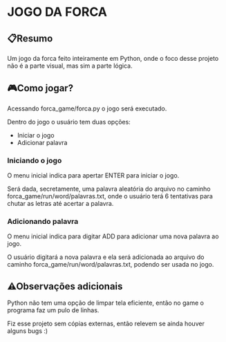 # JOGO DA FORCA
<h2>📋Resumo</h2>
<p>Um jogo da forca feito inteiramente em Python, onde o foco desse projeto não é a parte visual, mas sim a parte lógica.</p>

<h2>🎮Como jogar?</h2>
<p>Acessando forca_game/forca.py o jogo será executado.</p>
<p>Dentro do jogo o usuário tem duas opções:</p>
<ul>
    <li>Iniciar o jogo
    <li>Adicionar palavra
</ul>
<h3>Iniciando o jogo</h3>
<p>O menu inicial indica para apertar ENTER para iniciar o jogo.</p>
<p>Será dada, secretamente, uma palavra aleatória do arquivo no caminho forca_game/run/word/palavras.txt, onde o usuário terá 6 tentativas para chutar as letras até acertar a palavra.</p>

<h3>Adicionando palavra</h3>
<p>O menu inicial indica para digitar ADD para adicionar uma nova palavra ao jogo.</p>
<p>O usuário digitará a nova palavra e ela será adicionada ao arquivo do caminho forca_game/run/word/palavras.txt, podendo ser usada no jogo.</p>

<h2>⚠Observações adicionais</h2>
<p>Python não tem uma opção de limpar tela eficiente, então no game o programa faz um pulo de linhas.</p>
<p>Fiz esse projeto sem cópias externas, então relevem se ainda houver alguns bugs :)</p>
